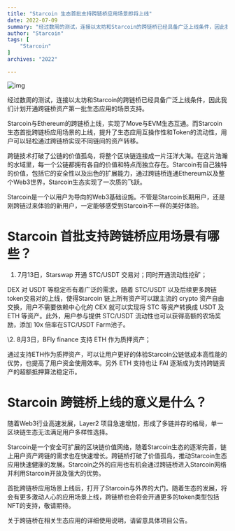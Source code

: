 ```yaml
---
title: "Starcoin 生态首批支持跨链桥应用场景即将上线"
date: 2022-07-09
summary: "经过数周的测试，连接以太坊和Starcoin的跨链桥已经具备广泛上线条件，因此我们计划开通跨链桥资产第一批生态应用的场景支持。..."
author: "Starcoin"
tags: [
    "Starcoin"
]
archives: "2022"

---
```


![img](/images/hackathon/first-1.jpeg)

经过数周的测试，连接以太坊和Starcoin的跨链桥已经具备广泛上线条件，因此我们计划开通跨链桥资产第一批生态应用的场景支持。

Starcoin与Ethereum的跨链桥上线，实现了Move与EVM生态互通。而Starcoin生态首批跨链桥应用场景的上线，提升了生态应用互操作性和Token的流动性，用户可以轻松通过跨链桥实现不同链间的资产转移。

跨链技术打破了公链的价值孤岛，将整个区块链连接成一片汪洋大海。在这片浩瀚的水域里，每一个公链都拥有各自的价值和特点而独立存在。Starcoin有自己独特的价值，包括它的安全性以及出色的扩展能力，通过跨链桥连通Ethereum以及整个Web3世界，Starcoin生态实现了一次质的飞跃。

Starcoin是一个以用户为导向的Web3基础设施。不管是Starcoin长期用户，还是刚跨链过来体验的新用户，一定能够感受到Starcoin不一样的美好体验。

# **Starcoin 首批支持跨链桥应用场景有哪些？**

1. 7月13日，Starswap 开通 STC/USDT 交易对；同时开通流动性挖矿；

DEX 对 USDT 等稳定币有着广泛的需求，随着 STC/USDT 以及后续更多跨链token交易对的上线，使得Starcoin 链上所有资产可以跟主流的 crypto 资产自由交换，用户不需要依赖中心化的 CEX 就可以实现将 STC 等资产转换成 USDT 及 ETH 等资产。此外，用户参与提供 STC/USDT 流动性也可以获得高额的农场奖励，添加 10x 倍率在STC/USDT Farm池子。

\2. 8月3日，BFly finance 支持 ETH 作为质押资产；

通过支持ETH作为质押资产，可以让用户更好的体验Starcoin公链低成本高性能的优势，也提高了用户资金使用效率。另外 ETH 支持也让 FAI 逐渐成为支持跨链资产的超额抵押算法稳定币。

# **Starcoin 跨链桥上线的意义是什么？**

随着Web3行业高速发展，Layer2 项目急速增加，形成了多链并存的格局，单一区块链生态无法满足用户多样性选择。

Starcoin是一个安全可扩展的区块链价值网络，随着Starcoin生态的逐渐完善，链上用户资产跨链的需求也在快速增长。跨链桥打破了价值孤岛，推动Starcoin生态应用快速健康的发展。Starcoin之外的应用也有机会通过跨链桥进入Starcoin网络并利用Starcoin开放及强大的优势。

首批跨链桥应用场景上线后，打开了Starcoin与外界的大门。随着生态的发展，将会有更多激动人心的应用场景上线，跨链桥也会将会开通更多的token类型包括NFT的支持，敬请期待。

关于跨链桥在相关生态应用的详细使用说明，请留意具体项目公告。